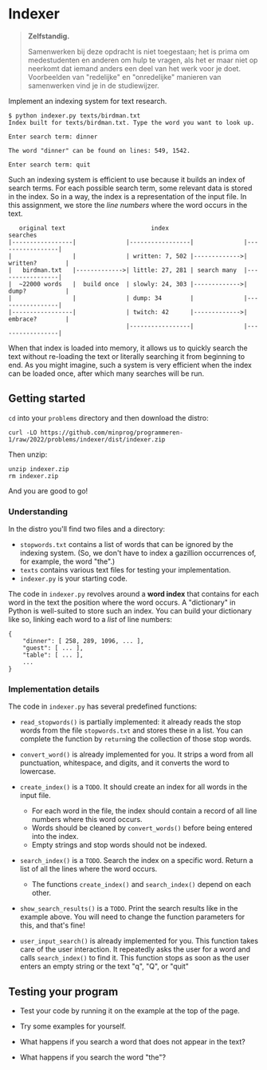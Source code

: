 # Indexer

> **Zelfstandig.**
>
> Samenwerken bij deze opdracht is niet toegestaan; het is prima om medestudenten en anderen om hulp te vragen, als het er maar niet op neerkomt dat iemand anders een deel van het werk voor je doet. Voorbeelden van "redelijke" en "onredelijke" manieren van samenwerken vind je in de studiewijzer.

Implement an indexing system for text research.

    $ python indexer.py texts/birdman.txt
    Index built for texts/birdman.txt. Type the word you want to look up.

    Enter search term: dinner

    The word "dinner" can be found on lines: 549, 1542.

    Enter search term: quit

Such an indexing system is efficient to use because it builds an index of search terms. For each possible search term, some relevant data is stored in the index. So in a way, the index is a representation of the input file. In this assignment, we store the _line numbers_ where the word occurs in the text.

       original text                        index                           searches
    |-----------------|              |-----------------|              |-----------------|
    |                 |              | written: 7, 502 |------------->| written?        |
    |   birdman.txt   |------------->| little: 27, 281 | search many  |-----------------|
    |  ~22000 words   |  build once  | slowly: 24, 303 |------------->| dump?           |
    |                 |              | dump: 34        |              |-----------------|
    |-----------------|              | twitch: 42      |------------->| embrace?        |
                                     |-----------------|              |-----------------|

When that index is loaded into memory, it allows us to quickly search the text without re-loading the text or literally searching it from beginning to end. As you might imagine, such a system is very efficient when the index can be loaded once, after which many searches will be run.

## Getting started

`cd` into your `problems` directory and then download the distro:

    curl -LO https://github.com/minprog/programmeren-1/raw/2022/problems/indexer/dist/indexer.zip

Then unzip:

    unzip indexer.zip
    rm indexer.zip

And you are good to go!

### Understanding

In the distro you'll find two files and a directory:

- `stopwords.txt` contains a list of words that can be ignored by the indexing system. (So, we don't have to index a gazillion occurrences of, for example, the word "the".)
- `texts` contains various text files for testing your implementation.
- `indexer.py` is your starting code.

The code in `indexer.py` revolves around a **word index** that contains for each word in the text the position where the word occurs. A "dictionary" in Python is well-suited to store such an index. You can build your dictionary like so, linking each word to a _list_ of line numbers:

    {
        "dinner": [ 258, 289, 1096, ... ],
        "guest": [ ... ],
        "table": [ ... ],
        ...
    }

### Implementation details

The code in `indexer.py` has several predefined functions:

- `read_stopwords()` is partially implemented: it already reads the stop words from the file `stopwords.txt` and stores these in a list. You can complete the function by `return`ing the collection of those stop words.

- `convert_word()` is already implemented for you. It strips a word from all punctuation, whitespace, and digits, and it converts the word to lowercase.

- `create_index()` is a `TODO`. It should create an index for all words in the input file.

  - For each word in the file, the index should contain a record of all line numbers where this word occurs.
  - Words should be cleaned by `convert_words()` before being entered into the index.
  - Empty strings and stop words should not be indexed.

- `search_index()` is a `TODO`. Search the index on a specific word. Return a list of all the lines where the word occurs.

  - The functions `create_index()` and `search_index()` depend on each other.

- `show_search_results()` is a `TODO`. Print the search results like in the example above. You will need to change the function parameters for this, and that's fine!

- `user_input_search()` is already implemented for you. This function takes care of the user interaction. It repeatedly asks the user for a word and calls `search_index()` to find it. This function stops as soon as the user enters an empty string or the text "q", "Q", or "quit"

## Testing your program

- Test your code by running it on the example at the top of the page.

- Try some examples for yourself.

- What happens if you search a word that does not appear in the text?

- What happens if you search the word "the"?
